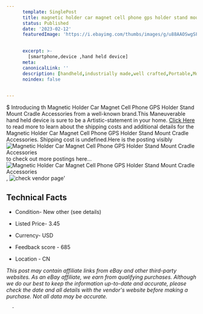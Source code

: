 ```yaml
---
      template: SinglePost
      title: magnetic holder car magnet cell phone gps holder stand mount cradle accessories
      status: Published
      date: '2023-02-12'
      featuredImage: 'https://i.ebayimg.com/thumbs/images/g/u88AAOSwgSFhvTyi/s-l225.jpg'
       

      excerpt: >-
        [smartphone,device ,hand held device]
      meta:
      canonicalLink: ''
      description: [handheld,industrially made,well crafted,Portable,Mobile,Compact,Convenient,Lightweight,Maneuverable,Man-portable,Miniature,Carriable,Hand-held,Light,Holdable,Transportable,Mobile device,Pocket-sized,On-the-go,Wireless,Cordless,Compact size,Convenient size, smartphone,device ,hand held device]
      noindex: false
      

---
```

$
      Introducing th Magnetic Holder Car Magnet Cell Phone GPS Holder Stand Mount Cradle Accessories from a well-known brand.This Maneuverable hand held device is sure to be a Artistic-statement in your home. [Click Here](https://www.ebay.com/itm/133967529874?fits=Make%3AMercury&hash=item1f31164792%3Ag%3Au88AAOSwgSFhvTyi&mkevt=1&mkcid=1&mkrid=711-53200-19255-0&campid=%253CePNCampaignId%253E&customid=%253CreferenceId%253E&toolid=10049) to read more to learn about the shipping costs and additional details for the Magnetic Holder Car Magnet Cell Phone GPS Holder Stand Mount Cradle Accessories. Shipping cost is undefined.Here is the posting visibly ![Magnetic Holder Car Magnet Cell Phone GPS Holder Stand Mount Cradle Accessories](https://i.ebayimg.com/thumbs/images/g/u88AAOSwgSFhvTyi/s-l225.jpg) to check out more postings here... ![Magnetic Holder Car Magnet Cell Phone GPS Holder Stand Mount Cradle Accessories](https://i.ebayimg.com/images/g/u88AAOSwgSFhvTyi/s-l1200.jpg), ![check vendor page](https://origin-galleryplus.ebayimg.com/ws/web/133967529874_2_0_1/225x225.jpg,https://origin-galleryplus.ebayimg.com/ws/web/133967529874_3_0_1/225x225.jpg,https://origin-galleryplus.ebayimg.com/ws/web/133967529874_4_0_1/225x225.jpg,https://origin-galleryplus.ebayimg.com/ws/web/133967529874_5_0_1/225x225.jpg,https://origin-galleryplus.ebayimg.com/ws/web/133967529874_6_0_1/225x225.jpg,https://origin-galleryplus.ebayimg.com/ws/web/133967529874_7_0_1/225x225.jpg,https://origin-galleryplus.ebayimg.com/ws/web/133967529874_8_0_1/225x225.jpg,https://origin-galleryplus.ebayimg.com/ws/web/133967529874_9_0_1/225x225.jpg,https://origin-galleryplus.ebayimg.com/ws/web/133967529874_10_0_1/225x225.jpg,https://origin-galleryplus.ebayimg.com/ws/web/133967529874_11_0_1/225x225.jpg,https://origin-galleryplus.ebayimg.com/ws/web/133967529874_12_0_1/225x225.jpg)'

      

 ## Technical Facts 



     
      

 - Condition- New other (see details) 


      

 - Listed Price- 3.45 


      

 - Currency- USD 


      

 - Feedback score - 685 


      

 - Location - CN 


      
      

 *_This post may contain affiliate links from eBay and other third-party websites. As an eBay affiliate, we earn from qualifying purchases. Although we do our best to keep the information up-to-date and accurate, please check the date and all details with the vendor's website before making a purchase. Not all data may be accurate._*




      -

